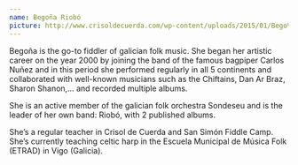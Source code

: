 ```yaml
---
name: Begoña Riobó
picture: http://www.crisoldecuerda.com/wp-content/uploads/2015/01/Bego%C3%B1a-Riob%C3%B3-foto1.jpg
---
```


Begoña is the go-to fiddler of galician folk music. She began her artistic career on the year 2000 by joining the band of the famous bagpiper Carlos Nuñez and in this period she performed regularly in all 5 continents and collaborated with well-known musicians such as the Chiftains, Dan Ar Braz, Sharon Shanon,… and recorded multiple albums.

She is an active member of the galician folk orchestra Sondeseu and is the leader of her own band: Riobó, with 2 published albums.

She’s a regular teacher in Crisol de Cuerda and San Simón Fiddle Camp. She’s currently teaching celtic harp in the Escuela Municipal de Música Folk (ETRAD) in Vigo (Galicia).

